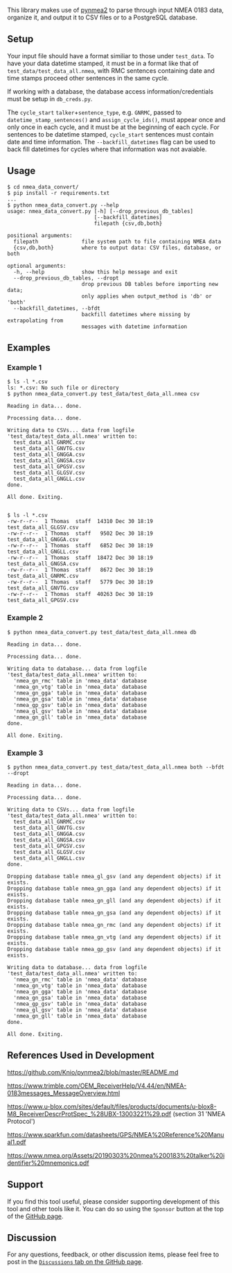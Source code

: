 This library makes use of [pynmea2](https://github.com/Knio/pynmea2) to parse through input NMEA 0183 data, organize it, and output it to CSV files or to a PostgreSQL database.

## Setup

Your input file should have a format similiar to those under `test_data`. To have your data datetime stamped, it must be in a format like that of `test_data/test_data_all.nmea`, with RMC sentences containing date and time stamps proceed other sentences in the same cycle.

If working with a database, the database access information/credentials must be setup in `db_creds.py`.

The `cycle_start` `talker`+`sentence_type`, e.g. `GNRMC`, passed to `datetime_stamp_sentences()` and `assign_cycle_ids()`, must appear once and only once in each cycle, and it must be at the beginning of each cycle. For sentences to be datetime stamped, `cycle_start` sentences must contain date and time information. The `--backfill_datetimes` flag can be used to back fill datetimes for cycles where that information was not avaiable.


## Usage
```
$ cd nmea_data_convert/
$ pip install -r requirements.txt 
...
$ python nmea_data_convert.py --help
usage: nmea_data_convert.py [-h] [--drop_previous_db_tables]
                            [--backfill_datetimes]
                            filepath {csv,db,both}

positional arguments:
  filepath              file system path to file containing NMEA data
  {csv,db,both}         where to output data: CSV files, database, or both

optional arguments:
  -h, --help            show this help message and exit
  --drop_previous_db_tables, --dropt
                        drop previous DB tables before importing new data;
                        only applies when output_method is 'db' or 'both'
  --backfill_datetimes, --bfdt
                        backfill datetimes where missing by extrapolating from
                        messages with datetime information
```
## Examples
### Example 1
```
$ ls -l *.csv
ls: *.csv: No such file or directory
$ python nmea_data_convert.py test_data/test_data_all.nmea csv

Reading in data... done.

Processing data... done.

Writing data to CSVs... data from logfile 'test_data/test_data_all.nmea' written to:
  test_data_all_GNRMC.csv
  test_data_all_GNVTG.csv
  test_data_all_GNGGA.csv
  test_data_all_GNGSA.csv
  test_data_all_GPGSV.csv
  test_data_all_GLGSV.csv
  test_data_all_GNGLL.csv
done.

All done. Exiting.


$ ls -l *.csv
-rw-r--r--  1 Thomas  staff  14310 Dec 30 18:19 test_data_all_GLGSV.csv
-rw-r--r--  1 Thomas  staff   9502 Dec 30 18:19 test_data_all_GNGGA.csv
-rw-r--r--  1 Thomas  staff   6852 Dec 30 18:19 test_data_all_GNGLL.csv
-rw-r--r--  1 Thomas  staff  18472 Dec 30 18:19 test_data_all_GNGSA.csv
-rw-r--r--  1 Thomas  staff   8672 Dec 30 18:19 test_data_all_GNRMC.csv
-rw-r--r--  1 Thomas  staff   5779 Dec 30 18:19 test_data_all_GNVTG.csv
-rw-r--r--  1 Thomas  staff  40263 Dec 30 18:19 test_data_all_GPGSV.csv
```

### Example 2
```
$ python nmea_data_convert.py test_data/test_data_all.nmea db

Reading in data... done.

Processing data... done.

Writing data to database... data from logfile 'test_data/test_data_all.nmea' written to:
  'nmea_gn_rmc' table in 'nmea_data' database
  'nmea_gn_vtg' table in 'nmea_data' database
  'nmea_gn_gga' table in 'nmea_data' database
  'nmea_gn_gsa' table in 'nmea_data' database
  'nmea_gp_gsv' table in 'nmea_data' database
  'nmea_gl_gsv' table in 'nmea_data' database
  'nmea_gn_gll' table in 'nmea_data' database
done.

All done. Exiting.
```

### Example 3
```
$ python nmea_data_convert.py test_data/test_data_all.nmea both --bfdt --dropt

Reading in data... done.

Processing data... done.

Writing data to CSVs... data from logfile 'test_data/test_data_all.nmea' written to:
  test_data_all_GNRMC.csv
  test_data_all_GNVTG.csv
  test_data_all_GNGGA.csv
  test_data_all_GNGSA.csv
  test_data_all_GPGSV.csv
  test_data_all_GLGSV.csv
  test_data_all_GNGLL.csv
done.

Dropping database table nmea_gl_gsv (and any dependent objects) if it exists.
Dropping database table nmea_gn_gga (and any dependent objects) if it exists.
Dropping database table nmea_gn_gll (and any dependent objects) if it exists.
Dropping database table nmea_gn_gsa (and any dependent objects) if it exists.
Dropping database table nmea_gn_rmc (and any dependent objects) if it exists.
Dropping database table nmea_gn_vtg (and any dependent objects) if it exists.
Dropping database table nmea_gp_gsv (and any dependent objects) if it exists.

Writing data to database... data from logfile 'test_data/test_data_all.nmea' written to:
  'nmea_gn_rmc' table in 'nmea_data' database
  'nmea_gn_vtg' table in 'nmea_data' database
  'nmea_gn_gga' table in 'nmea_data' database
  'nmea_gn_gsa' table in 'nmea_data' database
  'nmea_gp_gsv' table in 'nmea_data' database
  'nmea_gl_gsv' table in 'nmea_data' database
  'nmea_gn_gll' table in 'nmea_data' database
done.

All done. Exiting.
```


## References Used in Development
https://github.com/Knio/pynmea2/blob/master/README.md

https://www.trimble.com/OEM_ReceiverHelp/V4.44/en/NMEA-0183messages_MessageOverview.html

https://www.u-blox.com/sites/default/files/products/documents/u-blox8-M8_ReceiverDescrProtSpec_%28UBX-13003221%29.pdf (section 31 'NMEA Protocol')

https://www.sparkfun.com/datasheets/GPS/NMEA%20Reference%20Manual1.pdf

https://www.nmea.org/Assets/20190303%20nmea%200183%20talker%20identifier%20mnemonics.pdf


## Support
If you find this tool useful, please consider supporting development of this tool and other tools like it. You can do so using the `Sponsor` button at the top of the [GitHub page](https://github.com/Petrichor-Labs/nmea_data_convert).


## Discussion
For any questions, feedback, or other discussion items, please feel free to post in the [`Discussions` tab on the GitHub page](https://github.com/Petrichor-Labs/nmea_data_convert/discussions).